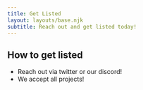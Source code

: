 ```yaml
---
title: Get Listed
layout: layouts/base.njk
subtitle: Reach out and get listed today!
---
```


## How to get listed

- Reach out via twitter or our discord!
- We accept all projects!